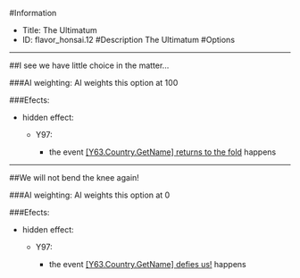 #Information
 - Title: The Ultimatum
 - ID: flavor_honsai.12
#Description
The Ultimatum
#Options

___
##I see we have little choice in the matter...

###AI weighting:
AI weights this option at 100


###Efects:<ul><li>hidden effect:</li><ul><li>Y97:</li><ul><li>the event [[Y63.Country.GetName] returns to the fold](../events/y63_country_getname_returns_to_the_fold.md) happens</li></ul></ul></ul>

___
##We will not bend the knee again!

###AI weighting:
AI weights this option at 0


###Efects:<ul><li>hidden effect:</li><ul><li>Y97:</li><ul><li>the event [[Y63.Country.GetName] defies us!](../events/y63_country_getname_defies_us.md) happens</li></ul></ul></ul>
